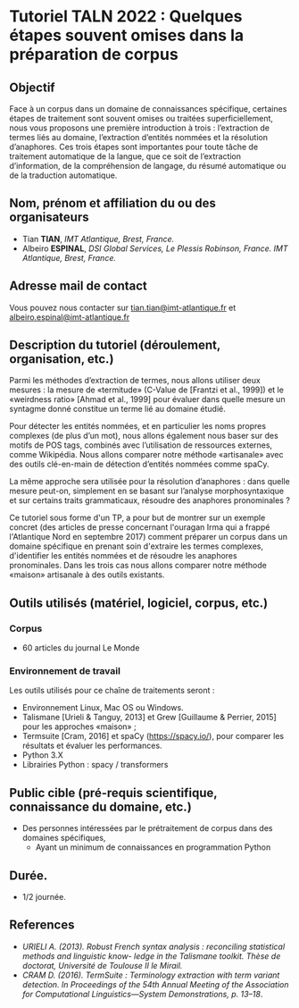 # Tutoriel TALN 2022 : Quelques étapes souvent omises dans la préparation de corpus

## Objectif

Face à un corpus dans un domaine de connaissances spécifique, certaines étapes de traitement sont souvent omises ou traitées superficiellement, nous vous proposons une première introduction à trois : l’extraction de termes liés au domaine, l’extraction d’entités nommées et la résolution d’anaphores. Ces trois étapes sont importantes pour toute tâche de traitement automatique de la langue, que ce soit de l’extraction d’information, de la compréhension de langage, du résumé automatique ou de la traduction automatique.

## Nom, prénom et affiliation du ou des organisateurs

- Tian **TIAN**, *IMT Atlantique, Brest, France.*
- Albeiro **ESPINAL**, *DSI Global Services, Le Plessis Robinson, France. IMT Atlantique, Brest, France.*

## Adresse mail de contact
 
Vous pouvez nous contacter sur [tian.tian@imt-atlantique.fr](mailto:admin@cloudhadoop.com) et [albeiro.espinal@imt-atlantique.fr](mailto:admin@cloudhadoop.com)

## Description du tutoriel (déroulement, organisation, etc.)

Parmi les méthodes d’extraction de termes, nous allons utiliser deux mesures : la mesure de «termitude» (C-Value de
[Frantzi et al., 1999]) et le «weirdness ratio» [Ahmad et al., 1999] pour évaluer dans quelle mesure un syntagme donné
constitue un terme lié au domaine étudié. 

Pour détecter les entités nommées, et en particulier les noms propres complexes (de plus d’un mot), nous allons
également nous baser sur des motifs de POS tags, combinés avec l’utilisation de ressources externes, comme Wikipédia.
Nous allons comparer notre méthode «artisanale» avec des outils clé-en-main de détection d’entités nommées comme
spaCy.

La même approche sera utilisée pour la résolution d’anaphores : dans quelle mesure peut-on, simplement en se basant
sur l’analyse morphosyntaxique et sur certains traits grammaticaux, résoudre des anaphores pronominales ?

Ce tutoriel sous forme d'un TP, a pour but de montrer sur un exemple concret (des articles de presse concernant l'ouragan Irma qui a frappé l'Atlantique Nord en septembre 2017) comment préparer un corpus dans un  domaine spécifique en prenant soin d'extraire les termes complexes, d'identifier les entités nommées et de résoudre les anaphores pronominales.
Dans les trois cas nous allons comparer notre méthode «maison» artisanale à des outils existants.

## Outils utilisés (matériel, logiciel, corpus, etc.)

### Corpus

- 60 articles du journal Le Monde

### Environnement de travail

Les outils utilisés pour ce chaîne de traitements seront :

- Environnement Linux, Mac OS ou Windows.
- Talismane [Urieli & Tanguy, 2013] et Grew [Guillaume & Perrier, 2015] pour les approches «maison» ;
- Termsuite [Cram, 2016] et spaCy (https://spacy.io/), pour comparer les résultats et évaluer les performances.
- Python 3.X
- Librairies Python : spacy / transformers

## Public cible (pré-requis scientifique, connaissance du domaine, etc.)

- Des personnes intéressées par le prétraitement de corpus dans des domaines spécifiques,
  - Ayant un minimum de connaissances en programmation Python

## Durée.

- 1/2 journée.

## References

- *URIELI A. (2013). Robust French syntax analysis : reconciling statistical methods and linguistic know-
ledge in the Talismane toolkit. Thèse de doctorat, Université de Toulouse II le Mirail.*
- *CRAM D. (2016). TermSuite : Terminology extraction with term variant detection. In Proceedings of the
54th Annual Meeting of the Association for Computational Linguistics—System Demonstrations, p. 13–18*.